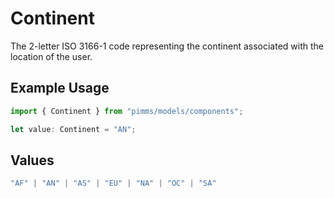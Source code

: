 # Continent

The 2-letter ISO 3166-1 code representing the continent associated with the location of the user.

## Example Usage

```typescript
import { Continent } from "pimms/models/components";

let value: Continent = "AN";
```

## Values

```typescript
"AF" | "AN" | "AS" | "EU" | "NA" | "OC" | "SA"
```